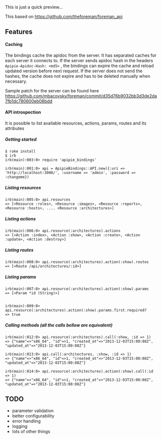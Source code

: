 This is just a quick preview...

This based on https://github.com/theforeman/foreman_api


Features
--------

#### Caching
The bindings cache the apidoc from the server. It has separated caches for each server it connects to. If the server sends apidoc hash in the headers ```Apipie-Apidoc-Hash: <md5>``` , the bindings can expire the cache and reload updated version before next request. If the server does not send the hashes, the cache does not expire and has to be deleted manually when necessary.

Sample patch for the server can be found here https://github.com/mbacovsky/foreman/commit/d35d76b9032bb3d3de2da7fb1dc780600eb08bdd

#### API introspection
It is possible to list available resources, actions, params, routes and its attributes

##### Getting started
```
$ rake install
$ irb
irb(main):003:0> require 'apipie_bindings'

irb(main):001:0> api = ApipieBindings::API.new({:uri => 'http://localhost:3000/', :username => 'admin', :password => :changeme})
```

##### Listing resources

```
irb(main):005:0> api.resources
=> [<Resource :roles>, <Resource :images>, <Resource :reports>, <Resource :hosts>, .... <Resource :architectures>]
```

##### Listing actions

```
irb(main):006:0> api.resource(:architectures).actions
=> [<Action :index>, <Action :show>, <Action :create>, <Action :update>, <Action :destroy>]
```

##### Listing routes
```
irb(main):008:0> api.resource(:architectures).action(:show).routes
=> [<Route /api/architectures/:id>]
```

##### Listing params

```
irb(main):007:0> api.resource(:architectures).action(:show).params
=> [<Param *id (String)>]


irb(main):009:0> api.resource(:architectures).action(:show).params.first.required?
=> true
```

##### Calling methods (all the calls bellow are equivalent)

```
irb(main):012:0> api.resource(:architectures).call(:show, :id => 1)
=> {"name"=>"x86_64", "id"=>1, "created_at"=>"2013-12-03T15:00:08Z", "updated_at"=>"2013-12-03T15:00:08Z"}

irb(main):013:0> api.call(:architectures, :show, :id => 1)
=> {"name"=>"x86_64", "id"=>1, "created_at"=>"2013-12-03T15:00:08Z", "updated_at"=>"2013-12-03T15:00:08Z"}

irb(main):014:0> api.resource(:architectures).action(:show).call(:id => 1)
=> {"name"=>"x86_64", "id"=>1, "created_at"=>"2013-12-03T15:00:08Z", "updated_at"=>"2013-12-03T15:00:08Z"}

```

TODO
----
* parameter validation
* better configurability
* error handling
* logging
* lots of other things
